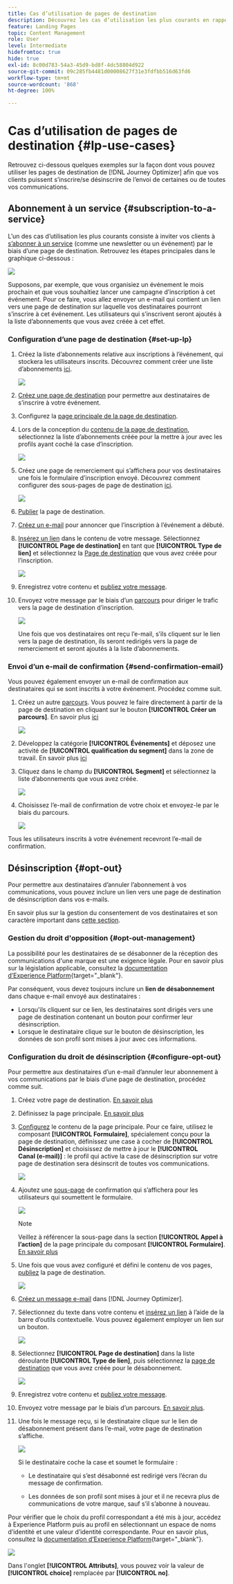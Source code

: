```yaml
---
title: Cas d’utilisation de pages de destination
description: Découvrez les cas d’utilisation les plus courants en rapport avec les pages de destination dans Journey Optimizer
feature: Landing Pages
topic: Content Management
role: User
level: Intermediate
hidefromtoc: true
hide: true
exl-id: 8c00d783-54a3-45d9-bd8f-4dc58804d922
source-git-commit: 09c285fb4481d00008627f31e3fdfbb516d63fd6
workflow-type: tm+mt
source-wordcount: '868'
ht-degree: 100%

---
```


# Cas d’utilisation de pages de destination {#lp-use-cases}

Retrouvez ci-dessous quelques exemples sur la façon dont vous pouvez utiliser les pages de destination de [!DNL Journey Optimizer] afin que vos clients puissent sʼinscrire/se désinscrire de lʼenvoi de certaines ou de toutes vos communications.

<!--The main use cases are:
* Subscription to a service
* Opt-in
* Opt-out-->

## Abonnement à un service {#subscription-to-a-service}

L’un des cas d’utilisation les plus courants consiste à inviter vos clients à [sʼabonner à un service](subscription-list.md) (comme une newsletter ou un événement) par le biais dʼune page de destination. Retrouvez les étapes principales dans le graphique ci-dessous :

![](../assets/lp_subscription-uc.png)

Supposons, par exemple, que vous organisiez un événement le mois prochain et que vous souhaitiez lancer une campagne d’inscription à cet événement<!--to keep your customers that are interested updated on that event-->. Pour ce faire, vous allez envoyer un e-mail qui contient un lien vers une page de destination sur laquelle vos destinataires pourront sʼinscrire à cet événement. Les utilisateurs qui s’inscrivent seront ajoutés à la liste d’abonnements que vous avez créée à cet effet.

### Configuration dʼune page de destination {#set-up-lp}

1. Créez la liste d’abonnements relative aux inscriptions à l’événement, qui stockera les utilisateurs inscrits. Découvrez comment créer une liste d’abonnements [ici](subscription-list.md#define-subscription-list).

   ![](../assets/lp_subscription-uc-list.png)

1. [Créez une page de destination](create-lp.md) pour permettre aux destinataires de sʼinscrire à votre événement.

1. Configurez la [page principale de la page de destination](create-lp.md#configure-primary-page).

1. Lors de la conception du [contenu de la page de destination](design-lp.md), sélectionnez la liste dʼabonnements créée pour la mettre à jour avec les profils ayant coché la case dʼinscription.

   ![](../assets/lp_subscription-uc-lp-list.png)

1. Créez une page de remerciement qui sʼaffichera pour vos destinataires une fois le formulaire dʼinscription envoyé. Découvrez comment configurer des sous-pages de page de destination [ici](create-lp.md#configure-subpages).

   ![](../assets/lp_subscription-uc-thanks.png)

1. [Publier](create-lp.md#publish) la page de destination.

1. [Créez un e-mail](../messages/create-message.md) pour annoncer que l’inscription à lʼévénement a débuté.

1. [Insérez un lien](../messages/message-tracking.md#insert-links) dans le contenu de votre message. Sélectionnez **[!UICONTROL Page de destination]** en tant que **[!UICONTROL Type de lien]** et sélectionnez la [Page de destination](create-lp.md#configure-primary-page) que vous avez créée pour lʼinscription.

   ![](../assets/lp_subscription-uc-link.png)

1. Enregistrez votre contenu et [publiez votre message](../messages/publish-manage-message.md).

1. Envoyez votre message par le biais dʼun [parcours](../building-journeys/journey.md) pour diriger le trafic vers la page de destination dʼinscription.

   ![](../assets/lp_subscription-uc-journey.png)

   Une fois que vos destinataires ont reçu lʼe-mail, sʼils cliquent sur le lien vers la page de destination, ils seront redirigés vers la page de remerciement et seront ajoutés à la liste dʼabonnements.

### Envoi d’un e-mail de confirmation {#send-confirmation-email}

Vous pouvez également envoyer un e-mail de confirmation aux destinataires qui se sont inscrits à votre événement. Procédez comme suit.

1. Créez un autre [parcours](../building-journeys/journey.md). Vous pouvez le faire directement à partir de la page de destination en cliquant sur le bouton **[!UICONTROL Créer un parcours]**. En savoir plus [ici](create-lp.md#configure-primary-page)

   ![](../assets/lp_subscription-uc-create-journey.png)

1. Développez la catégorie **[!UICONTROL Événements]** et déposez une activité de **[!UICONTROL qualification du segment]** dans la zone de travail. En savoir plus [ici](../building-journeys/segment-qualification-events.md)

1. Cliquez dans le champ du **[!UICONTROL Segment]** et sélectionnez la liste d’abonnements que vous avez créée.

   ![](../assets/lp_subscription-uc-confirm-journey.png)

1. Choisissez lʼe-mail de confirmation de votre choix et envoyez-le par le biais du parcours.

   ![](../assets/lp_subscription-uc-confirm-email.png)

Tous les utilisateurs inscrits à votre événement recevront l’e-mail de confirmation.

<!--The event registration's subscription list tracks the profiles who registered and you can send them targeted event updates.-->

## Désinscription {#opt-out}

Pour permettre aux destinataires dʼannuler lʼabonnement à vos communications, vous pouvez inclure un lien vers une page de destination de désinscription dans vos e-mails.

En savoir plus sur la gestion du consentement de vos destinataires et son caractère important dans [cette section](../messages/consent.md).

### Gestion du droit d&#39;opposition {#opt-out-management}

La possibilité pour les destinataires de se désabonner de la réception des communications d&#39;une marque est une exigence légale. Pour en savoir plus sur la législation applicable, consultez la [documentation d’Experience Platform](https://experienceleague.adobe.com/docs/experience-platform/privacy/regulations/overview.html?lang=fr#regulations){target=&quot;_blank&quot;}.

Par conséquent, vous devez toujours inclure un **lien de désabonnement** dans chaque e-mail envoyé aux destinataires :

* Lorsqu&#39;ils cliquent sur ce lien, les destinataires sont dirigés vers une page de destination contenant un bouton pour confirmer leur désinscription.
* Lorsque le destinataire clique sur le bouton de désinscription, les données de son profil sont mises à jour avec ces informations.

### Configuration du droit de désinscription {#configure-opt-out}

Pour permettre aux destinataires dʼun e-mail dʼannuler leur abonnement à vos communications par le biais dʼune page de destination, procédez comme suit.

1. Créez votre page de destination. [En savoir plus](create-lp.md)

1. Définissez la page principale. [En savoir plus](create-lp.md#configure-primary-page)

1. [Configurez](design-lp.md) le contenu de la page principale. Pour ce faire, utilisez le composant **[!UICONTROL Formulaire]**, spécialement conçu pour la page de destination, définissez une case à cocher de **[!UICONTROL Désinscription]** et choisissez de mettre à jour le **[!UICONTROL Canal (e-mail)]** : le profil qui active la case de désinscription sur votre page de destination sera désinscrit de toutes vos communications.

   ![](../assets/lp_opt-out-primary-lp.png)

   <!--You can also build your own landing page and host it on the third-party system of your choice. To keep?-->

1. Ajoutez une [sous-page](create-lp.md#configure-subpages) de confirmation qui s’affichera pour les utilisateurs qui soumettent le formulaire.

   ![](../assets/lp_opt-out-subpage.png)

   >[!NOTE]
   >
   >Veillez à référencer la sous-page dans la section **[!UICONTROL Appel à l’action]** de la page principale du composant **[!UICONTROL Formulaire]**. [En savoir plus](design-lp.md)

1. Une fois que vous avez configuré et défini le contenu de vos pages, [publiez](create-lp.md#publish) la page de destination.

   ![](../assets/lp_opt-out-publish.png)

1. [Créez un message e-mail](../messages/create-message.md) dans [!DNL Journey Optimizer].

1. Sélectionnez du texte dans votre contenu et [insérez un lien](../messages/message-tracking.md#insert-links) à l’aide de la barre d’outils contextuelle. Vous pouvez également employer un lien sur un bouton.

   ![](../assets/lp_opt-out-insert-link.png)

1. Sélectionnez **[!UICONTROL Page de destination]** dans la liste déroulante **[!UICONTROL Type de lien]**, puis sélectionnez la [page de destination](create-lp.md#configure-primary-page) que vous avez créée pour le désabonnement.

   ![](../assets/lp_opt-out-landing-page.png)

1. Enregistrez votre contenu et [publiez votre message](../messages/publish-manage-message.md).

1. Envoyez votre message par le biais d’un parcours. [En savoir plus](../building-journeys/journey.md).

1. Une fois le message reçu, si le destinataire clique sur le lien de désabonnement présent dans lʼe-mail, votre page de destination s’affiche.

   ![](../assets/lp_opt-out-submit-form.png)

   Si le destinataire coche la case et soumet le formulaire :

   * Le destinataire qui sʼest désabonné est redirigé vers lʼécran du message de confirmation.

   * Les données de son profil sont mises à jour et il ne recevra plus de communications de votre marque, sauf sʼil sʼabonne à nouveau.

Pour vérifier que le choix du profil correspondant a été mis à jour, accédez à Experience Platform puis au profil en sélectionnant un espace de noms d’identité et une valeur d’identité correspondante. Pour en savoir plus, consultez la [documentation d’Experience Platform](https://experienceleague.adobe.com/docs/experience-platform/profile/ui/user-guide.html?lang=fr#getting-started){target=&quot;_blank&quot;}.

![](../assets/lp_opt-out-profile-choice.png)

Dans l&#39;onglet **[!UICONTROL Attributs]**, vous pouvez voir la valeur de **[!UICONTROL choice]** remplacée par **[!UICONTROL no]**.

<!--

### Other ways to opt out

You can also enable your recipients to unsubscribe whithout using landing pages.

* **One-click opt-out**

    You can add a one-click opt-out link into your email content. This will enable your recipients to quickly unsubscribe from your communications, without being redirected to a landing page where they need to confirm opting out. [Learn more](../messages/consent.md#one-click-opt-out-link)

* **Unsubscribe link in header**

    If the recipients' email client supports displaying an unsubscribe link in the email header, emails sent with [!DNL Journey Optimizer] automatically include this link. [Learn more](../messages/consent.md#unsubscribe-email)
-->

